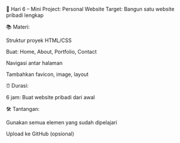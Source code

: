 📅 Hari 6 – Mini Project: Personal Website
Target: Bangun satu website pribadi lengkap

📚 Materi:

Struktur proyek HTML/CSS

Buat: Home, About, Portfolio, Contact

Navigasi antar halaman

Tambahkan favicon, image, layout

⏰ Durasi:

6 jam: Buat website pribadi dari awal

🛠️ Tantangan:

Gunakan semua elemen yang sudah dipelajari

Upload ke GitHub (opsional)

